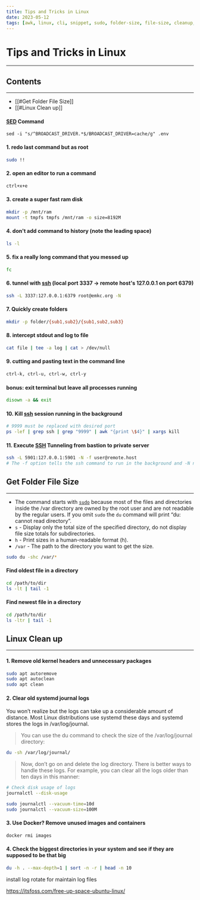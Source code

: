 ```yaml
---
title: Tips and Tricks in Linux
date: 2023-05-12
tags: [awk, linux, cli, snippet, sudo, folder-size, file-size, cleanup, sed, mkdir]
---
```


# Tips and Tricks in Linux
---


## Contents
---
- [[#Get Folder File Size]]
- [[#Linux Clean up]]


#### [SED](sed) Command
```
sed -i "s/^BROADCAST_DRIVER.*$/BROADCAST_DRIVER=cache/g" .env  
```


#### 1. redo last command but as root
```bash
sudo !!
```

#### 2. open an editor to run a command
```bash
ctrl+x+e
```

#### 3. create a super fast ram disk
```bash
mkdir -p /mnt/ram
mount -t tmpfs tmpfs /mnt/ram -o size=8192M
```

#### 4. don't add command to history (note the leading space)
 ```bash
 ls -l
```

#### 5. fix a really long command that you messed up
```bash
fc
```

#### 6. tunnel with [ssh](ssh) (local port 3337 -> remote host's 127.0.0.1 on port 6379)
```bash
ssh -L 3337:127.0.0.1:6379 root@emkc.org -N
```

#### 7. Quickly create folders
```bash
mkdir -p folder/{sub1,sub2}/{sub1,sub2,sub3}
```

#### 8. intercept stdout and log to file
```bash
cat file | tee -a log | cat > /dev/null
```

#### 9. cutting and pasting text in the command line
```bash
ctrl-k, ctrl-u, ctrl-w, ctrl-y
```

####  bonus: exit terminal but leave all processes running
```bash
disown -a && exit
```

#### 10. Kill [ssh](ssh) session running in the background

```bash
# 9999 must be replaced with desired port
ps -lef | grep ssh | grep "9999" | awk "{print \$4}" | xargs kill
```

#### 11. Execute [SSH](ssh) Tunneling from bastion to private server
```bash
ssh -L 5901:127.0.0.1:5901 -N -f user@remote.host
# The -f option tells the ssh command to run in the background and -N not to execute a remote command. We are using localhost because the VNC and the SSH server are running on the same host.

```


## Get Folder File Size
---

- The command starts with [`sudo`](sudo) because most of the files and directories inside the /var directory are owned by the root user and are not readable by the regular users. If you omit `sudo` the `du` command will print “du: cannot read directory”.
- `s` - Display only the total size of the specified directory, do not display file size totals for subdirectories.
- `h` - Print sizes in a human-readable format (h).
- `/var` - The path to the directory you want to get the size.

```bash
sudo du -shc /var/*
```


#### Find oldest file in a directory

```bash
cd /path/to/dir
ls -lt | tail -1
```

#### Find newest file in a directory

```bash
cd /path/to/dir
ls -ltr | tail -1
```



## Linux Clean up
---


#### 1. Remove old kernel headers and unnecessary packages

```bash
sudo apt autoremove
sudo apt autoclean
sudo apt clean
```

#### 2. Clear old systemd journal logs

You won’t realize but the logs can take up a considerable amount of distance. Most Linux distributions use systemd these days and systemd stores the logs in /var/log/journal.

> You can use the du command to check the size of the /var/log/journal directory:

```bash
du -sh /var/log/journal/
```

> Now, don’t go on and delete the log directory. There is better ways to handle these logs. For example, you can clear all the logs older than ten days in this manner:

```bash
# Check disk usage of logs
journalctl --disk-usage
```


```bash
sudo journalctl --vacuum-time=10d
sudo journalctl --vacuum-size=100M
```

#### 3. Use Docker? Remove unused images and containers

```bash
docker rmi images
```

#### 4. Check the biggest directories in your system and see if they are supposed to be that big

```bash
du -h . --max-depth=1 | sort -n -r | head -n 10
```

install log rotate for maintain log files

<https://itsfoss.com/free-up-space-ubuntu-linux/>